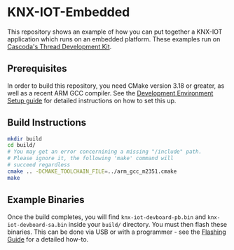 # KNX-IOT-Embedded

This repository shows an example of how you can put together a KNX-IOT application which runs on an embedded platform. These examples run on [Cascoda's Thread Development Kit](https://www.cascoda.com/products/thread-development-kit/).

## Prerequisites

In order to build this repository, you need CMake version 3.18 or greater, as well as a recent ARM GCC compiler. See the [Development Environment Setup guide](https://github.com/Cascoda/cascoda-sdk/blob/master/docs/guides/development-setup.md) for detailed instructions on how to set this up. 

## Build Instructions
```bash
mkdir build
cd build/
# You may get an error concernining a missing "/include" path. 
# Please ignore it, the following 'make' command will
# succeed regardless
cmake .. -DCMAKE_TOOLCHAIN_FILE=../arm_gcc_m2351.cmake
make
```
## Example Binaries

Once the build completes, you will find `knx-iot-devboard-pb.bin` and `knx-iot-devboard-sa.bin` inside your `build/` directory. You must then flash these binaries. This can be done via USB or with a programmer - see the [Flashing Guide](https://github.com/Cascoda/cascoda-sdk/blob/master/docs/guides/flashing.md) for a detailed how-to.

